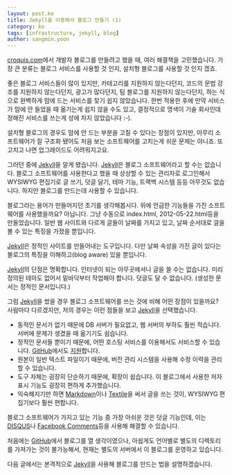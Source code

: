 ```yaml
---
layout: post.ko
title: Jekyll을 이용해서 블로그 만들기 (1)
category: ko
tags: [infrastructure, jekyll, blog]
author: sangmin.yoon
---
```


[croquis.com]에서 개발자 블로그를 만들려고 했을 때,
여러 해결책을 고민했습니다.
가장 큰 분류는 블로그 서비스를 사용할 것 인지,
설치형 블로그를 사용할 것 인지 겠죠.

좋은 블로그 서비스들이 많이 있지만,
카테고리를 지원하지 않는다던지,
코드의 문법 강조를 지원하지 않는다던지,
광고가 많다던지,
팀 블로그를 지원하지 않는다던지, 하는 식으로
완벽하게 맘에 드는 서비스를 찾기 쉽지 않았습니다.
한번 적용한 후에 만약 서비스가 맘에 안 들었을 때 옮기는게 쉽지 않을 수도 있고,
결정적으로 명색이 기술 회사인데 정해진 서비스를 쓰는게 성에 차지 않았습니다 :-).

설치형 블로그의 경우도 맘에 안 드는 부분을 고칠 수 있다는 장점이 있지만,
아무리 소프트웨어가 잘 구조화 됐어도 처음 보는 소프트웨어를 고치는게
쉬운 문제는 아니죠. 또 고치고 나면 업그레이드도 어려워지고요.

그러던 중에 [Jekyll]을 알게 됐습니다.
[Jekyll]은 블로그 소프트웨어라고 할 수는 없습니다.
블로그 소프트웨어를 사용한다고 했을 때 상상할 수 있는 관리자로 로그인해서
WYSIWYG 편집기로 글 쓰기, 덧글 달기, 테마 기능, 트랙백 시스템 등등 아무것도
없습니다. 하지만 블로그를 만드는데 사용할 수 있습니다.

블로그라는 용어가 만들어지던 초기를 생각해봅시다.
위에 언급한 기능들을 가진 소프트웨어를 사용했을까요?
아닙니다. 그냥 수동으로 index.html, 2012-05-22.html등을 만들었습니다.
일반 웹 사이트와 다르게 글들이 날짜를 가지고 있고,
날짜 순서대로 글을 볼 수 있는 특징을 가졌을 뿐입니다.

[Jekyll]은 정적인 사이트를 만들어내는 도구입니다.
다만 날짜 속성을 가진 글이 있다는 블로그의 특징을 이해하고(blog aware)
있을 뿐입니다.

[Jekyll]의 단점은 명확합니다.
인터넷이 되는 아무곳에서나 글을 쓸 수는 없습니다.
미리 정의된 테마도 없어서 밑바닥부터 작업해야 합니다.
덧글도 달 수 없습니다. (생성한 문서는 정적인 문서입니다.)

그럼 [Jekyll]을 썼을 경우 블로그 소프트웨어를 쓰는
것에 비해 어떤 장점이 있을까요?
사람마다 다르겠지만, 저의 경우는 이런 점들을 보고 [Jekyll]을 선택했습니다.

* 동적인 문서가 없기 때문에 DB 서버가 필요없고,
  웹 서버의 부하도 훨씬 적습니다.
  서버에 문제가 생겼을 때 옮기기도 쉽습니다.
* 정적인 문서들 뿐이기 때문에, 어떤 호스팅 서비스를 이용해서도
  서비스할 수 있습니다. [GitHub]에서도 [지원](http://help.github.com/pages/)합니다.
* 원본이 일반 텍스트 파일이기 때문에, 버전 관리 시스템을 사용해 수정 이력을
  관리할 수 있습니다.
* 도구 자체는 굉장히 단순하기 때문에, 확장이 쉽습니다. 이 블로그에서 사용한
  저자 표시 기능도 굉장히 편하게 추가했습니다.
* 익숙해지기만 하면 [Markdown]이나 [Textile]을 써서 글을 쓰는 것이,
  WYSIWYG 편집기보다 훨씬 편합니다.

블로그 소프트웨어가 가지고 있는 기능 중 가장 아쉬운 것은
덧글 기능인데, 이는 [DISQUS]나 [Facebook Comments]등을 사용해 해결할 수 있습니다.

처음에는 [GitHub]에서 블로그를 열 생각이였으나,
아쉽게도 언어별로 별도의 디렉토리를 가져가는 것이 불가능해서,
현재는 별도의 서버에서 이 블로그를 운영하고 있습니다.

다음 글에서는 본격적으로 [Jekyll]을 사용해 블로그를 만드는 법을 설명하겠습니다.

 [croquis.com]: http://croquis.com/
 [Jekyll]: https://github.com/mojombo/jekyll
 [GitHub]: https://github.com/
 [Markdown]: http://daringfireball.net/projects/markdown/syntax
 [Textile]: http://textile.sitemonks.com/
 [DISQUS]: http://disqus.com/
 [Facebook Comments]: http://developers.facebook.com/docs/reference/plugins/comments/
